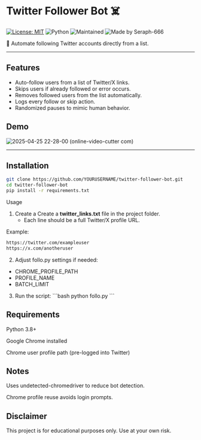 # Twitter Follower Bot ☠️

[![License: MIT](https://img.shields.io/badge/License-MIT-yellow.svg)](https://opensource.org/licenses/MIT)
![Python](https://img.shields.io/badge/Python-3.8+-blue.svg)
![Maintained](https://img.shields.io/badge/Maintained-yes-green.svg)
![Made by Seraph-666](https://img.shields.io/badge/Made%20by-Seraph--666-blueviolet.svg)

🚀 Automate following Twitter accounts directly from a list.




---

## Features
- Auto-follow users from a list of Twitter/X links.
- Skips users if already followed or error occurs.
- Removes followed users from the list automatically.
- Logs every follow or skip action.
- Randomized pauses to mimic human behavior.

## Demo
![2025-04-25 22-28-00 (online-video-cutter com)](https://github.com/user-attachments/assets/0e13341a-4b22-4b0e-9456-89d47ffcc0b1)


---

## Installation

```bash
git clone https://github.com/YOURUSERNAME/twitter-follower-bot.git
cd twitter-follower-bot
pip install -r requirements.txt
```
Usage
  1. Create a Create a **twitter_links.txt** file in the project folder.
      - Each line should be a full Twitter/X profile URL.

Example:
```bash
https://twitter.com/exampleuser
https://x.com/anotheruser
```
2. Adjust follo.py settings if needed:
  - CHROME_PROFILE_PATH
  - PROFILE_NAME
  - BATCH_LIMIT

3. Run the script:
\```bash
python follo.py
\```
## Requirements

Python 3.8+

Google Chrome installed

Chrome user profile path (pre-logged into Twitter)

## Notes

Uses undetected-chromedriver to reduce bot detection.

Chrome profile reuse avoids login prompts.


## Disclaimer

This project is for educational purposes only. Use at your own risk.



